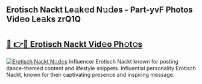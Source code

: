 ## Erotisch Nackt Le𝚊k𝚎d N𝚞𝚍es - Part-yvF Photos Vid𝚎o Le𝚊ks zrQ1Q

# <h2><a href="http://fb0t8t.evod.top/?m=Erotisch+Nackt">🔗 👉🔴 Erotisch Nackt Vid𝚎o Ph𝚘t𝚘s</a></h2>

[![Erotisch Nackt N𝚞d𝚎s](https://i.imgur.com/8V9OHl7.gif)](http://fb0t8t.evod.top/?m=Erotisch+Nackt)
Influencer Erotisch Nackt known for posting dance-themed content and lifestyle snippets. Influential personality Erotisch Nackt, known for their captivating presence and inspiring message. 
